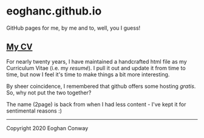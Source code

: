 # eoghanc.github.io

GitHub pages for me, by me and to, well, you I guess!

##  [My CV]([https://eoghanc.github.io/my2pagecv.html])
For nearly twenty years, I have maintained a handcrafted html file as my Curriculum Vitae (i.e. my _resumé_).
I pull it out and update it from time to time, but now I feel it's time to make things a bit more interesting.

By sheer coincidence, I remembered that github offers some hosting _gratis_. So, why not put the two together?

The name (2page) is back from when I had less content - I've kept it for sentimental reasons :)

---
Copyright 2020 Eoghan Conway
